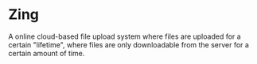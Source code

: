 # Zing
A online cloud-based file upload system where files are uploaded for a certain "lifetime", where files are only downloadable from the server for a certain amount of time.
